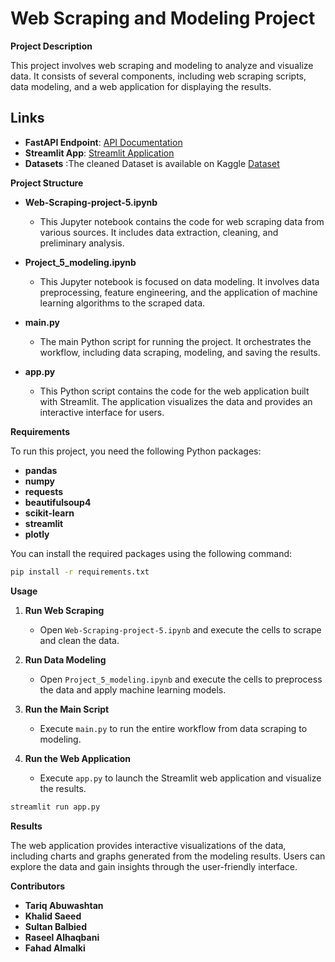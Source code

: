 
# **Web Scraping and Modeling Project**

**Project Description**

This project involves web scraping and modeling to analyze and visualize data. It consists of several components, including web scraping scripts, data modeling, and a web application for displaying the results.

## Links

- **FastAPI Endpoint**: [API Documentation](https://project-5-itbj.onrender.com)
- **Streamlit App**: [Streamlit Application](https://usecase-8-project-5.streamlit.app/)
- **Datasets** :The cleaned Dataset is available on Kaggle [Dataset](https://www.kaggle.com/datasets/tariqwashtan/riyadh-restaurants-dataset)

**Project Structure**

- **Web-Scraping-project-5.ipynb**
  - This Jupyter notebook contains the code for web scraping data from various sources. It includes data extraction, cleaning, and preliminary analysis.

- **Project_5_modeling.ipynb**
  - This Jupyter notebook is focused on data modeling. It involves data preprocessing, feature engineering, and the application of machine learning algorithms to the scraped data.

- **main.py**
  - The main Python script for running the project. It orchestrates the workflow, including data scraping, modeling, and saving the results.

- **app.py**
  - This Python script contains the code for the web application built with Streamlit. The application visualizes the data and provides an interactive interface for users.

**Requirements**

To run this project, you need the following Python packages:

- **pandas**
- **numpy**
- **requests**
- **beautifulsoup4**
- **scikit-learn**
- **streamlit**
- **plotly**

You can install the required packages using the following command:

```sh
pip install -r requirements.txt
```

**Usage**

1. **Run Web Scraping**
   - Open `Web-Scraping-project-5.ipynb` and execute the cells to scrape and clean the data.
   
2. **Run Data Modeling**
   - Open `Project_5_modeling.ipynb` and execute the cells to preprocess the data and apply machine learning models.
   
3. **Run the Main Script**
   - Execute `main.py` to run the entire workflow from data scraping to modeling.
   
4. **Run the Web Application**
   - Execute `app.py` to launch the Streamlit web application and visualize the results.

```sh
streamlit run app.py
```

**Results**

The web application provides interactive visualizations of the data, including charts and graphs generated from the modeling results. Users can explore the data and gain insights through the user-friendly interface.

**Contributors**

- **Tariq Abuwashtan**
- **Khalid Saeed** 
- **Sultan Balbied**
- **Raseel Alhaqbani**
- **Fahad Almalki**



